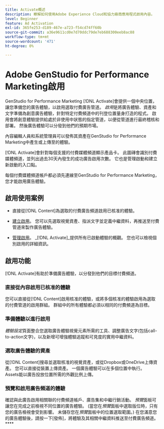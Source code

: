 ```yaml
---
title: Activate概述
description: 瞭解如何使用Adobe Experience Cloud和協力廠商應用程式啟用內容。
level: Beginner
feature: Ad Activation
exl-id: 365fe253-d189-467e-a723-f54cd74ff60b
source-git-commit: a36e9611cd0e7d70ddc79de7eb688300eeb8ac88
workflow-type: tm+mt
source-wordcount: '471'
ht-degree: 0%

---
```


# Adobe GenStudio for Performance Marketing啟用

GenStudio for Performance Marketing [!DNL Activate]會提供一個中央位置，讓您準備您的廣告體驗，以啟用選取付費廣告管道。 _啟用_&#x200B;是將廣告體驗、資產和文字準備為創意廣告體驗，針對特定付費頻道中的刊登位置量身打造的程式。 啟用會將創意體驗提供給處於非使用中狀態的指定管道，以便從管道進行最終稽核和部署。 然後廣告體驗可以分發到他們的預期市場。

內容編輯人員和系統管理員可以發佈其資產在GenStudio for Performance Marketing中產生或上傳至的體驗。

[!DNL Activate]會針對每個支援的付費媒體頻道顯示產品卡。 此圖磚會識別付費媒體頻道，並列出過去30天內發生的成功廣告啟用次數。 它也是管理啟動和建立新啟動的入口點。

每個付費媒體頻道帳戶都必須先連線至GenStudio for Performance Marketing，您才能啟用廣告體驗。

## 啟用使用案例

* 直接從[!DNL Content]為選取的付費廣告頻道啟用已核准的體驗。

* [建立啟用](create-activation.md)。 您可以先選取視覺資產、指派文字並定義中繼資料，再推送至付費管道來製作廣告體驗。

* [管理啟用](manage-activations.md)。 _[!DNL Activate]_提供所有已啟動體驗的概觀。 您也可以檢視個別啟用的詳細資訊。

## 啟用功能

[!DNL Activate]有助於準備廣告體驗，以分發到他們的目標付費頻道。

### 直接從內容啟用已核准的體驗

您可以直接從[!DNL Content]啟用核准的體驗，或將多個核准的體驗啟用為選取的付費管道的啟用群組。 群組中的所有體驗都必須以相同的付費頻道為目標。

### 準備體驗以進行啟用

_體驗設定_&#x200B;頁面整合您選取廣告體驗視覺元素所需的工具、調整廣告文字(包括call-to-action文字)，以及新增可增強體驗追蹤和可見度的實用中繼資料。

### 選取廣告體驗的資產

從[!DNL Content]搜尋並選取核准的視覺資產，或從Dropbox或OneDrive上傳資產。 您可以直接從裝置上傳資產。 一個廣告體驗可以在多個位置中執行。 Assets能以廣告投放位置所需的外觀比例上傳。

### 預覽和啟用廣告頻道的體驗

確認與此廣告啟用相關聯的付費頻道帳戶、廣告集和中繼行銷活動。 _預覽_&#x200B;面板可讓您在完成之前檢視不同位置的廣告體驗。 (當您在&#x200B;_預覽_&#x200B;面板中選取版位時，只有您的廣告檢視會受到影響。 未儲存您在&#x200B;_預覽_&#x200B;面板中的位置選取範圍。) 在您滿意您的廣告體驗後，請按一下[發佈]，將體驗及其相關中繼資料推送至付費廣告頻道。****
